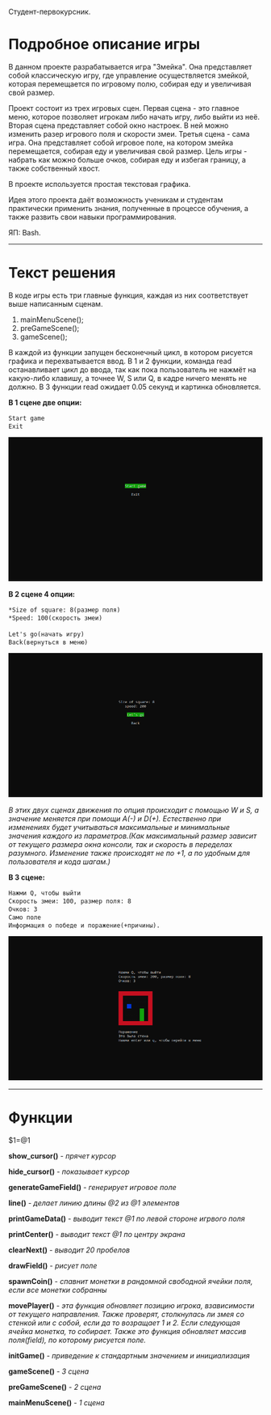 Студент-первокурсник.

# Подробное описание игры
В данном проекте разрабатывается игра "Змейка". Она представляет собой классическую игру, где управление осуществляется змейкой, которая перемещается по игровому полю, собирая еду и увеличивая свой размер.

Проект состоит из трех игровых сцен. Первая сцена - это главное меню, которое позволяет игрокам либо начать игру, либо выйти из неё.
Вторая сцена представляет собой окно настроек. В ней можно изменить разер игрового поля и скорости змеи.
Третья сцена - сама игра. Она представляет собой игровое поле, на котором змейка перемещается, собирая еду и увеличивая свой размер. Цель игры - набрать как можно больше очков, собирая еду и избегая границу, а также собственный хвост.

В проекте используется простая текстовая графика.

Идея этого проекта даёт возможность ученикам и студентам практически применить знания, полученные в процессе обучения, а также развить свои навыки программирования.

ЯП: Bash.

---

# Текст решения
В коде игры есть три главные функция, каждая из них соответствует выше написанным сценам.
1) mainMenuScene();
2) preGameScene();
3) gameScene();

В каждой из функции запущен бесконечный цикл, в котором рисуется графика и перехватывается ввод.
В 1 и 2 функции, команда read останавливает цикл до ввода, так как пока пользователь не нажмёт на какую-либо клавишу, а точнее W, S или Q, в кадре ничего менять не должно.
В 3 функции read ожидает 0.05 секунд и картинка обновляется.

__В 1 сцене две опции:__

    Start game
    Exit

![](sourceForReadme/main_menu.png)


__В 2 сцене 4 опции:__

    *Size of square: 8(размер поля)
    *Speed: 100(скорость змеи)

    Let's go(начать игру)
    Back(вернуться в меню)

![](sourceForReadme/pre_game.png)

_В этих двух сценах движения по опция происходит с помощью W и S, а значение меняется при помощи A(-) и D(+). Естественно при изменениях будет учитываться максимальные и минимальные значения каждого из параметров.(Как максимальный размер зависит от текущего размера окна консоли, так и скорость в переделах разумного. Изменение также происходят не по +1, а по удобным для пользователя и кода шагам.)_

__В 3 сцене:__

    Нажми Q, чтобы выйти
    Скорость змеи: 100, размер поля: 8
    Очков: 3
    Само поле
    Информация о победе и поражение(+причины).

![](sourceForReadme/game.png)

---

# Функции
 $1=@1


__show_cursor()__ - _прячет курсор_

__hide_cursor()__ - _показывает курсор_

__generateGameField()__ - _генерирует игровое поле_

__line()__ - _делает линию длины @2 из @1 элементов_

__printGameData()__ - _выводит текст @1 по левой стороне игрвого поля_

__printCenter()__ - _выводит текст @1 по центру экрана_

__clearNext()__ - _выводит 20 пробелов_

__drawField()__ - _рисует поле_

__spawnCoin()__ - _спавнит монетки в рандомной свободной ячейки поля, если все монетки собранны_

__movePlayer()__ - _эта функция обновляет позицию игрока, взависимости от текущего направления. Также проверят, столкнулась ли змея со стенкой или с собой, если да то возращает 1 и 2. Если следующая ячейка монетка, то собирает. Также это функция обновляет массив поля(field), по которому рисуется поле._

__initGame()__ - _приведение к стандартным значением и инициализация_

__gameScene()__ - _3 сцена_

__preGameScene()__ - _2 сцена_

__mainMenuScene()__ - _1 сцена_
